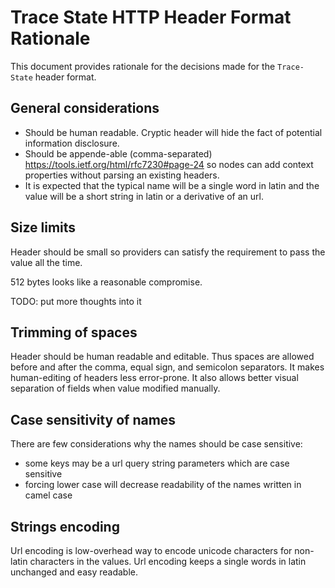 #  Trace State HTTP Header Format Rationale

This document provides rationale for the decisions made for the `Trace-State` header format.

## General considerations

- Should be human readable. Cryptic header will hide the fact of potential information disclosure.
- Should be appende-able (comma-separated) https://tools.ietf.org/html/rfc7230#page-24 so nodes 
can add context properties without parsing an existing headers.
- It is expected that the typical name will be a single word in latin and the value will be a 
short string in latin or a derivative of an url.

## Size limits

Header should be small so providers can satisfy the requirement to pass the value all the time.

512 bytes looks like a reasonable compromise.

TODO: put more thoughts into it

## Trimming of spaces

Header should be human readable and editable. Thus spaces are allowed before and after the comma, equal sign, and semicolon 
separators. It makes human-editing of headers less error-prone. It also allows better visual separation of fields when value modified manually.

## Case sensitivity of names

There are few considerations why the names should be case sensitive:
- some keys may be a url query string parameters which are case sensitive
- forcing lower case will decrease readability of the names written in camel case

## Strings encoding

Url encoding is low-overhead way to encode unicode characters for non-latin characters in the 
values. Url encoding keeps a single words in latin unchanged and easy readable.
